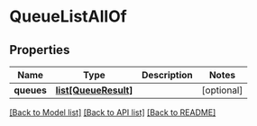 # QueueListAllOf

## Properties

Name | Type | Description | Notes
------------ | ------------- | ------------- | -------------
**queues** | [**list[QueueResult]**](QueueResult.md) |  | [optional] 

[[Back to Model list]](../README.md#documentation-for-models) [[Back to API list]](../README.md#documentation-for-api-endpoints) [[Back to README]](../README.md)


